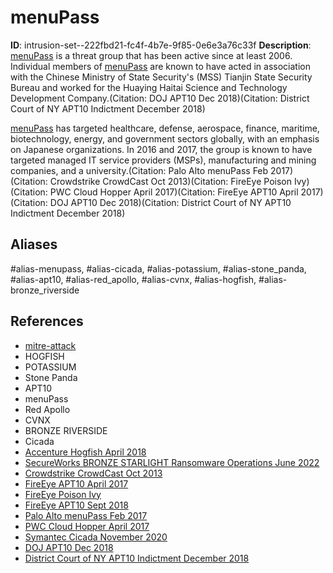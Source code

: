 # menuPass

**ID**: intrusion-set--222fbd21-fc4f-4b7e-9f85-0e6e3a76c33f
**Description**: [menuPass](https://attack.mitre.org/groups/G0045) is a threat group that has been active since at least 2006. Individual members of [menuPass](https://attack.mitre.org/groups/G0045) are known to have acted in association with the Chinese Ministry of State Security's (MSS) Tianjin State Security Bureau and worked for the Huaying Haitai Science and Technology Development Company.(Citation: DOJ APT10 Dec 2018)(Citation: District Court of NY APT10 Indictment December 2018)

[menuPass](https://attack.mitre.org/groups/G0045) has targeted healthcare, defense, aerospace, finance, maritime, biotechnology, energy, and government sectors globally, with an emphasis on Japanese organizations. In 2016 and 2017, the group is known to have targeted managed IT service providers (MSPs), manufacturing and mining companies, and a university.(Citation: Palo Alto menuPass Feb 2017)(Citation: Crowdstrike CrowdCast Oct 2013)(Citation: FireEye Poison Ivy)(Citation: PWC Cloud Hopper April 2017)(Citation: FireEye APT10 April 2017)(Citation: DOJ APT10 Dec 2018)(Citation: District Court of NY APT10 Indictment December 2018)

## Aliases
#alias-menupass, #alias-cicada, #alias-potassium, #alias-stone_panda, #alias-apt10, #alias-red_apollo, #alias-cvnx, #alias-hogfish, #alias-bronze_riverside

## References
- [mitre-attack](https://attack.mitre.org/groups/G0045)
- HOGFISH
- POTASSIUM
- Stone Panda
- APT10
- menuPass
- Red Apollo
- CVNX
- BRONZE RIVERSIDE
- Cicada
- [Accenture Hogfish April 2018](http://web.archive.org/web/20220810112638/https:/www.accenture.com/t20180423T055005Z_w_/se-en/_acnmedia/PDF-76/Accenture-Hogfish-Threat-Analysis.pdf)
- [SecureWorks BRONZE STARLIGHT Ransomware Operations June 2022](https://www.secureworks.com/research/bronze-starlight-ransomware-operations-use-hui-loader)
- [Crowdstrike CrowdCast Oct 2013](https://www.slideshare.net/CrowdStrike/crowd-casts-monthly-you-have-an-adversary-problem)
- [FireEye APT10 April 2017](https://www.fireeye.com/blog/threat-research/2017/04/apt10_menupass_grou.html)
- [FireEye Poison Ivy](https://www.fireeye.com/content/dam/fireeye-www/global/en/current-threats/pdfs/rpt-poison-ivy.pdf)
- [FireEye APT10 Sept 2018](https://www.fireeye.com/blog/threat-research/2018/09/apt10-targeting-japanese-corporations-using-updated-ttps.html)
- [Palo Alto menuPass Feb 2017](http://researchcenter.paloaltonetworks.com/2017/02/unit42-menupass-returns-new-malware-new-attacks-japanese-academics-organizations/)
- [PWC Cloud Hopper April 2017](https://web.archive.org/web/20220224041316/https:/www.pwc.co.uk/cyber-security/pdf/cloud-hopper-report-final-v4.pdf)
- [Symantec Cicada November 2020](https://symantec-enterprise-blogs.security.com/blogs/threat-intelligence/cicada-apt10-japan-espionage)
- [DOJ APT10 Dec 2018](https://www.justice.gov/opa/pr/two-chinese-hackers-associated-ministry-state-security-charged-global-computer-intrusion)
- [District Court of NY APT10 Indictment December 2018](https://www.justice.gov/opa/page/file/1122671/download)
